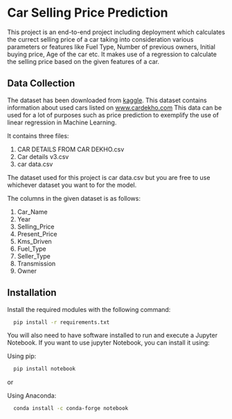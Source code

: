 
# Car Selling Price Prediction

This project is an end-to-end project including deployment which calculates the currect selling price of a car taking into consideration various parameters or features like Fuel Type, Number of previous owners, Initial buying price, Age of the car etc.
It makes use of a regression to calculate the selling price based on the given features of a car.



## Data Collection

The dataset has been downloaded from [kaggle](https://www.kaggle.com/nehalbirla/vehicle-dataset-from-cardekho).
This dataset contains information about used cars listed on www.cardekho.com
This data can be used for a lot of purposes such as price prediction to exemplify the use of linear regression in Machine Learning.

It contains three files:
1. CAR DETAILS FROM CAR DEKHO.csv
2. Car details v3.csv
3. car data.csv

The dataset used for this project is car data.csv but you are free to use whichever dataset you want to for the model.

The columns in the given dataset is as follows:

1. Car_Name
2. Year
3. Selling_Price
4. Present_Price
5. Kms_Driven
6. Fuel_Type
7. Seller_Type
8. Transmission
9. Owner

  
## Installation 

Install the required modules with the following command:

```bash 
  pip install -r requirements.txt
```
You will also need to have software installed to run and execute a Jupyter Notebook.
If you want to use jupyter Notebook, you can install it using:

Using pip:
```bash 
  pip install notebook
```
or

Using Anaconda:
```bash 
  conda install -c conda-forge notebook
```

